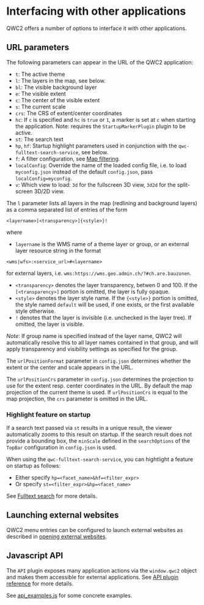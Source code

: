 # Interfacing with other applications

QWC2 offers a number of options to interface it with other applications.

## URL parameters <a name="url-parameters"></a>

The following parameters can appear in the URL of the QWC2 application:

- `t`: The active theme
- `l`: The layers in the map, see below.
- `bl`: The visible background layer
- `e`: The visible extent
- `c`: The center of the visible extent
- `s`: The current scale
- `crs`: The CRS of extent/center coordinates
- `hc`: If `c` is specified and `hc` is `true` or `1`, a marker is set at `c` when starting the application. Note: requires the `StartupMarkerPlugin` plugin to be active.
- `st`: The search text
- `hp`, `hf`: Startup highlight parameters used in conjunction with the `qwc-fulltext-search-service`, see below.
- `f`: A filter configuration, see [Map filtering](./MapFilter.md).
- `localConfig`: Override the name of the loaded config file, i.e. to load `myconfig.json` instead of the default `config.json`, pass `localConfig=myconfig`.
- `v`: Which view to load: `3d` for the fullscreen 3D view, `3d2d` for the split-screen 3D/2D view.

The `l` parameter lists all layers in the map (redlining and background layers) as a comma separated list of entries of the form
```text
<layername>[<transparency>]{<style>}!
```
where
- `layername` is the WMS name of a theme layer or group, or an external layer resource string in the format
```text
<wms|wfs>:<service_url>#<layername>
```
   for external layers, i.e. `wms:https://wms.geo.admin.ch/?#ch.are.bauzonen`.
- `<transparency>` denotes the layer transparency, betwen 0 and 100. If the `[<transparency>]` portion is omitted, the layer is fully opaque.
- `<style>` denotes the layer style name. If the `{<style>}` portion is omitted, the style named `default` will be used, if one exists, or the first available style otherwise.
- `!` denotes that the layer is invisible (i.e. unchecked in the layer tree). If omitted, the layer is visible.

*Note*: If group name is specified instead of the layer name, QWC2 will automatically resolve this to all layer names contained in that group, and will apply transparency and visibility settings as specified for the group.

The `urlPositionFormat` parameter in `config.json` determines whether the extent or the center and scale appears in the URL.

The `urlPositionCrs` parameter in `config.json` determines the projection to use for the extent resp. center coordinates in the URL. By default the map projection of the current theme is used. If `urlPositionCrs` is equal to the map projection, the `crs` parameter is omitted in the URL.

### Highlight feature on startup

If a search text passed via `st` results in a unique result, the viewer automatically zooms to this result on startup. If the search result does not provide a bounding box, the `minScale` defined in the `searchOptions` of the `TopBar` configuration in `config.json` is used.

When using the `qwc-fulltext-search-service`, you can hightlight a feature on startup as follows:
- Either specify `hp=<facet_name>&hf=<filter_expr>`
- Or specify `st=<filter_expr>&hp=<facet_name>`

See [Fulltext search](Search.md#fulltext-search) for more details.

## Launching external websites

QWC2 menu entries can be configured to launch external websites as described in [opening external websites](../configuration/ViewerConfiguration.md#opening-external-websites).

## Javascript API

The `API` plugin exposes many application actions via the `window.qwc2` object and makes them accessible for external applications. See [API plugin reference](../references/qwc2_plugins.md#api) for more details.

See [api_examples.js](https://github.com/qgis/qwc2-demo-app/blob/master/static/api_examples.js) for some concrete examples.

